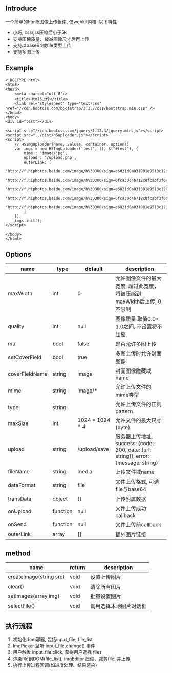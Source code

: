 ## Introduce

一个简单的html5图像上传组件, 仅webkit内核, 以下特性

*   小巧, css/jss压缩后小于5k
*   支持压缩质量、裁减图像尺寸后再上传
*   支持以base64或file类型上传
*   支持多图上传

## Example

```
<!DOCTYPE html>
<html>
<head>
    <meta charset="utf-8"/>
    <title>Html5上传</title>
    <link rel="stylesheet" type="text/css" href="//cdn.bootcss.com/bootstrap/3.3.7/css/bootstrap.min.css" />
</head>
<body>
<div id="test"></div>

<script src="//cdn.bootcss.com/jquery/1.12.4/jquery.min.js"></script>
<script src="../dist/h5uploader.js"></script>
<script>
    // H5ImgUploader(name, values, container, options)
    var imgs = new H5ImgUploader('test', [], $("#test"), {
        mime : 'image/jpg',
        upload : '/upload.php',
        outerLink: [
            'http://f.hiphotos.baidu.com/image/h%3D300/sign=e6821d0a831001e9513c120f880f7b06/a71ea8d3fd1f4134d244519d2b1f95cad0c85ee5.jpg', 
            'http://f.hiphotos.baidu.com/image/h%3D300/sign=0fca30c4b712c8fcabf3f0cdcc0292b4/8326cffc1e178a82c4403d44f803738da877e8d2.jpg', 
            'http://f.hiphotos.baidu.com/image/h%3D300/sign=e6821d0a831001e9513c120f880f7b06/a71ea8d3fd1f4134d244519d2b1f95cad0c85ee5.jpg', 
            'http://f.hiphotos.baidu.com/image/h%3D300/sign=0fca30c4b712c8fcabf3f0cdcc0292b4/8326cffc1e178a82c4403d44f803738da877e8d2.jpg', 
            'http://f.hiphotos.baidu.com/image/h%3D300/sign=e6821d0a831001e9513c120f880f7b06/a71ea8d3fd1f4134d244519d2b1f95cad0c85ee5.jpg'
        ]
    });
    imgs.init();
</script>

</body>
</html>
```

## Options
name | type | default | description
------|-----|---------|----
maxWidth | int | 0 | 允许图像文件的最大宽度, 超过此宽度，将被压缩到maxWidth后上传, 0不限制
quality | int | null | 图像质量 取值0.0-1.0之间, 不设置将不压缩
mul | bool | false | 是否允许多图上传
setCoverField | bool | true | 多图上传时允许封面图像
coverFieldName | string | image | 封面图像隐藏域name
mime | string | image/* | 允许上传文件的mime类型
type | string |   | 允许上传文件的正则pattern
maxSize | int | 1024 * 1024 * 4 | 允许文件的最大尺寸(byte)
upload | string | /upload/save |  服务器上传地址, success: {code: 200, data: {url: string}}, error: {message: string}
fileName | string | media | 上传文件域name
dataFormat | string | file | 文件上传格式, 可选file与base64
transData | object | {} | 上传附属数据
onUpload | function | null | 文件上传成功callback
onSend | function | null | 文件上传前callback
outerLink | array | [] | 额外图片链接


## method

name | return | description
------|---|------
createImage(string src) | void | 设置上传图片
clear() | void | 清除所有图片
setImages(array img) | void | 批量设置图片
selectFile() | void | 调用选择本地图片对话框

## 执行流程

1.  初始化dom容器, 包括input_file, file_list
1.  ImgPicker 监听 input_file.change() 事件
1.  用户触发 input_file.click, 获得用户选择 files
1.  渲染file到DOM(file_list), imgEditor 压缩、裁剪file, 并上传
1.  执行上传过程回调(如进度处理、结果渲染)
